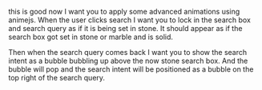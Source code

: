 this is good now I want you to apply some advanced animations using animejs.
When the user clicks search I want you to lock in the search box and search query as if it is being set in stone. It should appear as if the search box got set in stone or marble and is solid.

Then when the search query comes back I want you to show the search intent as a bubble bubbling up above the now stone search box. And the bubble will pop and the search intent will be positioned as a bubble on the top right of the search query.
